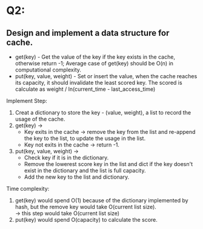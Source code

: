 # Q2:      
## Design and implement a data structure for cache.
* get(key) - Get the value of the key if the key exists in the cache, otherwise return -1; Average case of get(key) should be O(n) in computational complexity.
* put(key, value, weight) - Set or insert the value, when the cache reaches its capacity, it should invalidate the least scored key. The scored is calculate as weight / ln(current_time - last_access_time)

Implement Step:
1. Creat a dictionary to store the key - (value, weight), a list to record the usage of the cache.
2. get(key) ->      
   * Key exits in the cache -> remove the key from the list and re-append the key to the list, to update the usage in the list.
   * Key not exits in the cache -> return -1.
3. put(key, value, weight) ->
   * Check key if it is in the dictionary.
   * Remove the lowerest score key in the list and dict if the key doesn't exist in the dictionary and the list is full capacity.
   * Add the new key to the list and dictionary.   

Time complexity:  
1. get(key) would spend O(1) because of the dictionary implemented by hash, but the remove key would take O(current list size).   
   -> this step would take O(current list size)
2. put(key) would spend O(capacity) to calculate the score.